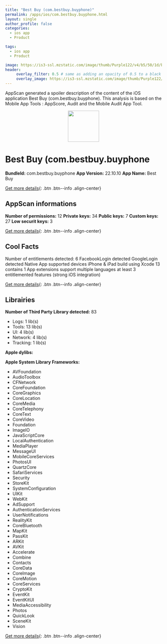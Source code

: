 ```yaml
---
title: "Best Buy (com.bestbuy.buyphone)"
permalink: /apps/ios/com.bestbuy.buyphone.html
layout: single
author_profile: false
categories: 
  - ios app 
  - Product 

tags: 
  - ios app 
  - Product 

image: https://is3-ssl.mzstatic.com/image/thumb/Purple122/v4/b5/50/1d/b5501da1-e438-b062-a3a5-7e9958d68aa9/AppIcon-1x_U007emarketing-0-7-0-85-220.png/512x512bb.jpg
header: 
     overlay_filter: 0.5 # same as adding an opacity of 0.5 to a black background
     overlay_image: https://is3-ssl.mzstatic.com/image/thumb/Purple122/v4/b5/50/1d/b5501da1-e438-b062-a3a5-7e9958d68aa9/AppIcon-1x_U007emarketing-0-7-0-85-220.png/512x512bb.jpg
---
```

AppScan generated a spoiler description of the content of the iOS application Best Buy (com.bestbuy.buyphone). This analysis is based on the Mobile App Tools : AppScore, Audit and the Mobile Audit App Tool.

  
  
<div style="text-align: center;"><img src="https://is3-ssl.mzstatic.com/image/thumb/Purple122/v4/b5/50/1d/b5501da1-e438-b062-a3a5-7e9958d68aa9/AppIcon-1x_U007emarketing-0-7-0-85-220.png/512x512bb.jpg" width="100" height="100"></div>  
  
# Best Buy (com.bestbuy.buyphone

**BundleId:** com.bestbuy.buyphone
**App Version:** 22.10.10
**App Name:** Best Buy


[Get more details](/pricing.html){: .btn .btn--info .align-center}  
  
## AppScan informations 

**Number of permissions:** 12
**Private keys:** 34
**Public keys:** 7
**Custom keys:** 27
**Low securit keys:** 3
  
[Get more details](/pricing.html){: .btn .btn--info .align-center}

## Cool Facts

Number of entitlements detected: 6
FacebookLogin detected
GoogleLogin detected
Native App
supported devices iPhone & iPad
build using Xcode 13
contains 1 App extensions
support multiple languages
at least 3 entitlemented features (strong iOS integration)
  
[Get more details](/pricing.html){: .btn .btn--info .align-center}

## Librairies 
**Number of Third Party Library detected:** 83
- Logs: 1 lib(s)
- Tools: 13 lib(s)
- UI: 4 lib(s)
- Network: 4 lib(s)
- Tracking: 1 lib(s)

**Apple dylibs:**


**Apple System Library Frameworks:**
- AVFoundation
- AudioToolbox
- CFNetwork
- CoreFoundation
- CoreGraphics
- CoreLocation
- CoreMedia
- CoreTelephony
- CoreText
- CoreVideo
- Foundation
- ImageIO
- JavaScriptCore
- LocalAuthentication
- MediaPlayer
- MessageUI
- MobileCoreServices
- PhotosUI
- QuartzCore
- SafariServices
- Security
- StoreKit
- SystemConfiguration
- UIKit
- WebKit
- AdSupport
- AuthenticationServices
- UserNotifications
- RealityKit
- CoreBluetooth
- MapKit
- PassKit
- ARKit
- AVKit
- Accelerate
- Combine
- Contacts
- CoreData
- CoreImage
- CoreMotion
- CoreServices
- CryptoKit
- EventKit
- EventKitUI
- MediaAccessibility
- Photos
- QuickLook
- SceneKit
- Vision


  
[Get more details](/pricing.html){: .btn .btn--info .align-center}

